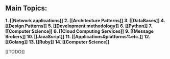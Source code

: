 
## Main Topics:

**1. [[Network applications]]**
**2. [[Architecture Patterns]]**
**3. [[DataBases]]**
**4. [[Design Patterns]]**
**5. [[Development methodology]]**
**6. [[Python]]**
**7. [[Computer Science]]**
**8. [[Cloud Computing Services]]**
**9. [[Message Brokers]]**
**10. [[JavaScript]]**
**11. [[Applications&platforms%etc.]]**
**12. [[Golang]]**
**13. [[Ruby]]**
**14. [[Computer Science]]**


[[TODO]]
